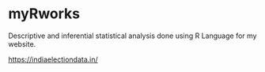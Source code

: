 # myRworks

Descriptive and inferential statistical analysis done using R Language for my website.

https://indiaelectiondata.in/
